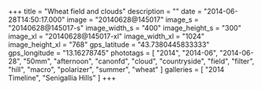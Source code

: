 +++
title = "Wheat field and clouds"
description = ""
date = "2014-06-28T14:50:17.000"
image = "20140628@145017"
image_s = "20140628@145017-s"
image_width_s = "400"
image_height_s = "300"
image_xl = "20140628@145017-xl"
image_width_xl = "1024"
image_height_xl = "768"
gps_latitude = "43.7380445833333"
gps_longitude = "13.16278745"
phototags = [ "2014", "2014-06", "2014-06-28", "50mm", "afternoon", "canonfd", "cloud", "countryside", "field", "filter", "hill", "macro", "polarizer", "summer", "wheat" ]
galleries = [ "2014 Timeline", "Senigallia Hills" ]
+++
